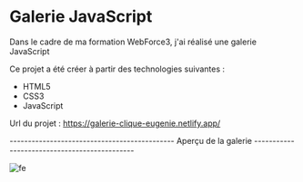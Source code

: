 # Galerie JavaScript

Dans le cadre de ma formation WebForce3, j'ai réalisé une galerie JavaScript


Ce projet a été créer à partir des technologies suivantes :

- HTML5
- CSS3
- JavaScript

Url du projet : https://galerie-clique-eugenie.netlify.app/

--------------------------------------------- Aperçu de la galerie ---------------------------------------------

![fe](https://user-images.githubusercontent.com/58372973/141210211-ee090af2-d1c1-46fa-ad0d-b9a48efefd61.png)
